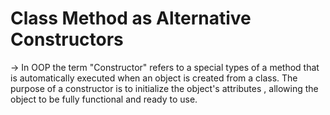 # Class Method as Alternative Constructors
-> In OOP the term "Constructor" refers to a special types of a method that is automatically executed when an object is created from a class. The purpose of a constructor is to initialize the object's attributes , allowing the object to be fully functional and ready to use.

